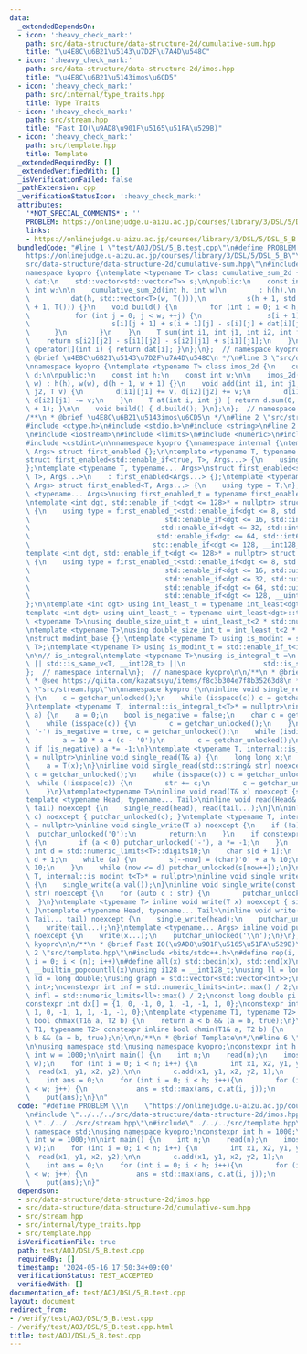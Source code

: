 ```yaml
---
data:
  _extendedDependsOn:
  - icon: ':heavy_check_mark:'
    path: src/data-structure/data-structure-2d/cumulative-sum.hpp
    title: "\u4E8C\u6B21\u5143\u7D2F\u7A4D\u548C"
  - icon: ':heavy_check_mark:'
    path: src/data-structure/data-structure-2d/imos.hpp
    title: "\u4E8C\u6B21\u5143imos\u6CD5"
  - icon: ':heavy_check_mark:'
    path: src/internal/type_traits.hpp
    title: Type Traits
  - icon: ':heavy_check_mark:'
    path: src/stream.hpp
    title: "Fast IO(\u9AD8\u901F\u5165\u51FA\u529B)"
  - icon: ':heavy_check_mark:'
    path: src/template.hpp
    title: Template
  _extendedRequiredBy: []
  _extendedVerifiedWith: []
  _isVerificationFailed: false
  _pathExtension: cpp
  _verificationStatusIcon: ':heavy_check_mark:'
  attributes:
    '*NOT_SPECIAL_COMMENTS*': ''
    PROBLEM: https://onlinejudge.u-aizu.ac.jp/courses/library/3/DSL/5/DSL_5_B
    links:
    - https://onlinejudge.u-aizu.ac.jp/courses/library/3/DSL/5/DSL_5_B
  bundledCode: "#line 1 \"test/AOJ/DSL/5_B.test.cpp\"\n#define PROBLEM \\\n    \"\
    https://onlinejudge.u-aizu.ac.jp/courses/library/3/DSL/5/DSL_5_B\"\n#line 2 \"\
    src/data-structure/data-structure-2d/cumulative-sum.hpp\"\n#include <vector>\n\
    namespace kyopro {\ntemplate <typename T> class cumulative_sum_2d {\n    std::vector<std::vector<T>>\
    \ dat;\n    std::vector<std::vector<T>> s;\n\npublic:\n    const int h;\n    const\
    \ int w;\n\n    cumulative_sum_2d(int h, int w)\n        : h(h),\n          w(w),\n\
    \          dat(h, std::vector<T>(w, T())),\n          s(h + 1, std::vector<T>(w\
    \ + 1, T())) {}\n    void build() {\n        for (int i = 0; i < h; ++i) {\n \
    \           for (int j = 0; j < w; ++j) {\n                s[i + 1][j + 1] =\n\
    \                    s[i][j + 1] + s[i + 1][j] - s[i][j] + dat[i][j];\n      \
    \      }\n        }\n    }\n    T sum(int i1, int j1, int i2, int j2) {\n    \
    \    return s[i2][j2] - s[i1][j2] - s[i2][j1] + s[i1][j1];\n    }\n\n    std::vector<T>&\
    \ operator[](int i) { return dat[i]; }\n};\n};  // namespace kyopro\n\n/**\n *\
    \ @brief \u4E8C\u6B21\u5143\u7D2F\u7A4D\u548C\n */\n#line 3 \"src/data-structure/data-structure-2d/imos.hpp\"\
    \nnamespace kyopro {\ntemplate <typename T> class imos_2d {\n    cumulative_sum_2d<T>\
    \ d;\n\npublic:\n    const int h;\n    const int w;\n\n    imos_2d(int h, int\
    \ w) : h(h), w(w), d(h + 1, w + 1) {}\n    void add(int i1, int j1, int i2, int\
    \ j2, T v) {\n        d[i1][j1] += v, d[i2][j2] += v;\n        d[i1][j2] -= v,\
    \ d[i2][j1] -= v;\n    }\n    T at(int i, int j) { return d.sum(0, 0, i + 1, j\
    \ + 1); }\n\n    void build() { d.build(); }\n};\n};  // namespace kyopro\n\n\
    /**\n * @brief \u4E8C\u6B21\u5143imos\u6CD5\n */\n#line 2 \"src/stream.hpp\"\n\
    #include <ctype.h>\n#include <stdio.h>\n#include <string>\n#line 2 \"src/internal/type_traits.hpp\"\
    \n#include <iostream>\n#include <limits>\n#include <numeric>\n#include <typeinfo>\n\
    #include <cstdint>\n\nnamespace kyopro {\nnamespace internal {\ntemplate <typename...\
    \ Args> struct first_enabled {};\n\ntemplate <typename T, typename... Args>\n\
    struct first_enabled<std::enable_if<true, T>, Args...> {\n    using type = T;\n\
    };\ntemplate <typename T, typename... Args>\nstruct first_enabled<std::enable_if<false,\
    \ T>, Args...>\n    : first_enabled<Args...> {};\ntemplate <typename T, typename...\
    \ Args> struct first_enabled<T, Args...> {\n    using type = T;\n};\n\ntemplate\
    \ <typename... Args>\nusing first_enabled_t = typename first_enabled<Args...>::type;\n\
    \ntemplate <int dgt, std::enable_if_t<dgt <= 128>* = nullptr> struct int_least\
    \ {\n    using type = first_enabled_t<std::enable_if<dgt <= 8, std::int8_t>,\n\
    \                                 std::enable_if<dgt <= 16, std::int16_t>,\n \
    \                                std::enable_if<dgt <= 32, std::int32_t>,\n  \
    \                               std::enable_if<dgt <= 64, std::int64_t>,\n   \
    \                              std::enable_if<dgt <= 128, __int128_t>>;\n};\n\n\
    template <int dgt, std::enable_if_t<dgt <= 128>* = nullptr> struct uint_least\
    \ {\n    using type = first_enabled_t<std::enable_if<dgt <= 8, std::uint8_t>,\n\
    \                                 std::enable_if<dgt <= 16, std::uint16_t>,\n\
    \                                 std::enable_if<dgt <= 32, std::uint32_t>,\n\
    \                                 std::enable_if<dgt <= 64, std::uint64_t>,\n\
    \                                 std::enable_if<dgt <= 128, __uint128_t>>;\n\
    };\n\ntemplate <int dgt> using int_least_t = typename int_least<dgt>::type;\n\
    template <int dgt> using uint_least_t = typename uint_least<dgt>::type;\n\ntemplate\
    \ <typename T>\nusing double_size_uint_t = uint_least_t<2 * std::numeric_limits<T>::digits>;\n\
    \ntemplate <typename T>\nusing double_size_int_t = int_least_t<2 * std::numeric_limits<T>::digits>;\n\
    \nstruct modint_base {};\ntemplate <typename T> using is_modint = std::is_base_of<modint_base,\
    \ T>;\ntemplate <typename T> using is_modint_t = std::enable_if_t<is_modint<T>::value>;\n\
    \n\n// is_integral\ntemplate <typename T>\nusing is_integral_t =\n    std::enable_if_t<std::is_integral_v<T>\
    \ || std::is_same_v<T, __int128_t> ||\n                   std::is_same_v<T, __uint128_t>>;\n\
    };  // namespace internal\n};  // namespace kyopro\n\n/**\n * @brief Type Traits\n\
    \ * @see https://qiita.com/kazatsuyu/items/f8c3b304e7f8b35263d8\n */\n#line 6\
    \ \"src/stream.hpp\"\n\nnamespace kyopro {\n\ninline void single_read(char& c)\
    \ {\n    c = getchar_unlocked();\n    while (isspace(c)) c = getchar_unlocked();\n\
    }\ntemplate <typename T, internal::is_integral_t<T>* = nullptr>\ninline void single_read(T&\
    \ a) {\n    a = 0;\n    bool is_negative = false;\n    char c = getchar_unlocked();\n\
    \    while (isspace(c)) {\n        c = getchar_unlocked();\n    }\n    if (c ==\
    \ '-') is_negative = true, c = getchar_unlocked();\n    while (isdigit(c)) {\n\
    \        a = 10 * a + (c - '0');\n        c = getchar_unlocked();\n    }\n   \
    \ if (is_negative) a *= -1;\n}\ntemplate <typename T, internal::is_modint_t<T>*\
    \ = nullptr>\ninline void single_read(T& a) {\n    long long x;\n    single_read(x);\n\
    \    a = T(x);\n}\ninline void single_read(std::string& str) noexcept {\n    char\
    \ c = getchar_unlocked();\n    while (isspace(c)) c = getchar_unlocked();\n  \
    \  while (!isspace(c)) {\n        str += c;\n        c = getchar_unlocked();\n\
    \    }\n}\ntemplate<typename T>\ninline void read(T& x) noexcept {single_read(x);}\n\
    template <typename Head, typename... Tail>\ninline void read(Head& head, Tail&...\
    \ tail) noexcept {\n    single_read(head), read(tail...);\n}\n\ninline void single_write(char\
    \ c) noexcept { putchar_unlocked(c); }\ntemplate <typename T, internal::is_integral_t<T>*\
    \ = nullptr>\ninline void single_write(T a) noexcept {\n    if (!a) {\n      \
    \  putchar_unlocked('0');\n        return;\n    }\n    if constexpr (std::is_signed_v<T>)\
    \ {\n        if (a < 0) putchar_unlocked('-'), a *= -1;\n    }\n    constexpr\
    \ int d = std::numeric_limits<T>::digits10;\n    char s[d + 1];\n    int now =\
    \ d + 1;\n    while (a) {\n        s[--now] = (char)'0' + a % 10;\n        a /=\
    \ 10;\n    }\n    while (now <= d) putchar_unlocked(s[now++]);\n}\ntemplate <typename\
    \ T, internal::is_modint_t<T>* = nullptr>\ninline void single_write(T a) noexcept\
    \ {\n    single_write(a.val());\n}\ninline void single_write(const std::string&\
    \ str) noexcept {\n    for (auto c : str) {\n        putchar_unlocked(c);\n  \
    \  }\n}\ntemplate <typename T> inline void write(T x) noexcept { single_write(x);\
    \ }\ntemplate <typename Head, typename... Tail>\ninline void write(Head head,\
    \ Tail... tail) noexcept {\n    single_write(head);\n    putchar_unlocked(' ');\n\
    \    write(tail...);\n}\ntemplate <typename... Args> inline void put(Args... x)\
    \ noexcept {\n    write(x...);\n    putchar_unlocked('\\n');\n}\n};  // namespace\
    \ kyopro\n\n/**\n * @brief Fast IO(\u9AD8\u901F\u5165\u51FA\u529B)\n */\n#line\
    \ 2 \"src/template.hpp\"\n#include <bits/stdc++.h>\n#define rep(i, n) for (int\
    \ i = 0; i < (n); i++)\n#define all(x) std::begin(x), std::end(x)\n#define popcount(x)\
    \ __builtin_popcountll(x)\nusing i128 = __int128_t;\nusing ll = long long;\nusing\
    \ ld = long double;\nusing graph = std::vector<std::vector<int>>;\nusing P = std::pair<int,\
    \ int>;\nconstexpr int inf = std::numeric_limits<int>::max() / 2;\nconstexpr ll\
    \ infl = std::numeric_limits<ll>::max() / 2;\nconst long double pi = acosl(-1);\n\
    constexpr int dx[] = {1, 0, -1, 0, 1, -1, -1, 1, 0};\nconstexpr int dy[] = {0,\
    \ 1, 0, -1, 1, 1, -1, -1, 0};\ntemplate <typename T1, typename T2> constexpr inline\
    \ bool chmax(T1& a, T2 b) {\n    return a < b && (a = b, true);\n}\ntemplate <typename\
    \ T1, typename T2> constexpr inline bool chmin(T1& a, T2 b) {\n    return a >\
    \ b && (a = b, true);\n}\n\n/**\n * @brief Template\n*/\n#line 6 \"test/AOJ/DSL/5_B.test.cpp\"\
    \n\nusing namespace std;\nusing namespace kyopro;\nconstexpr int h = 1000;\nconstexpr\
    \ int w = 1000;\n\nint main() {\n    int n;\n    read(n);\n    imos_2d<int> c(h,\
    \ w);\n    for (int i = 0; i < n; i++) {\n        int x1, x2, y1, y2;\n      \
    \  read(x1, y1, x2, y2);\n\n        c.add(x1, y1, x2, y2, 1);\n    }\n    c.build();\n\
    \    int ans = 0;\n    for (int i = 0; i < h; i++){\n        for (int j = 0; j\
    \ < w; j++) {\n            ans = std::max(ans, c.at(i, j));\n        }\n    }\n\
    \    put(ans);\n}\n"
  code: "#define PROBLEM \\\n    \"https://onlinejudge.u-aizu.ac.jp/courses/library/3/DSL/5/DSL_5_B\"\
    \n#include \"../../../src/data-structure/data-structure-2d/imos.hpp\"\n#include\
    \ \"../../../src/stream.hpp\"\n#include\"../../../src/template.hpp\"\n\nusing\
    \ namespace std;\nusing namespace kyopro;\nconstexpr int h = 1000;\nconstexpr\
    \ int w = 1000;\n\nint main() {\n    int n;\n    read(n);\n    imos_2d<int> c(h,\
    \ w);\n    for (int i = 0; i < n; i++) {\n        int x1, x2, y1, y2;\n      \
    \  read(x1, y1, x2, y2);\n\n        c.add(x1, y1, x2, y2, 1);\n    }\n    c.build();\n\
    \    int ans = 0;\n    for (int i = 0; i < h; i++){\n        for (int j = 0; j\
    \ < w; j++) {\n            ans = std::max(ans, c.at(i, j));\n        }\n    }\n\
    \    put(ans);\n}"
  dependsOn:
  - src/data-structure/data-structure-2d/imos.hpp
  - src/data-structure/data-structure-2d/cumulative-sum.hpp
  - src/stream.hpp
  - src/internal/type_traits.hpp
  - src/template.hpp
  isVerificationFile: true
  path: test/AOJ/DSL/5_B.test.cpp
  requiredBy: []
  timestamp: '2024-05-16 17:50:34+09:00'
  verificationStatus: TEST_ACCEPTED
  verifiedWith: []
documentation_of: test/AOJ/DSL/5_B.test.cpp
layout: document
redirect_from:
- /verify/test/AOJ/DSL/5_B.test.cpp
- /verify/test/AOJ/DSL/5_B.test.cpp.html
title: test/AOJ/DSL/5_B.test.cpp
---
```

